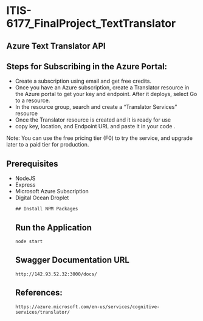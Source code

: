 # ITIS-6177_FinalProject_TextTranslator
## **Azure Text Translator API** 



 ## Steps for Subscribing in the Azure Portal:




<ul>
<li>Create a subscription using email and get free credits.</li>
<li>Once you have an Azure subscription, create a Translator resource in the Azure portal to get your key and endpoint. After it deploys, select Go to a resource.</li>
<li>In the resource group, search and create a “Translator Services” resource </li>
<li>Once the Translator resource is created and it is ready for use</li>
<li>copy key, location, and Endpoint URL  and paste it in your code .</li>
</ul>

Note: You can use the free pricing tier (F0) to try the service, and upgrade later to a paid tier for production.


## Prerequisites



<ul>
<li>NodeJS</li>
<li>Express</li>
<li>Microsoft Azure Subscription</li>
<li>Digital Ocean Droplet</li>

```
## Install NPM Packages 
```

## Run the Application 
```
node start
```

## Swagger Documentation URL
```
http://142.93.52.32:3000/docs/

```

## References:
```
https://azure.microsoft.com/en-us/services/cognitive-services/translator/

```


